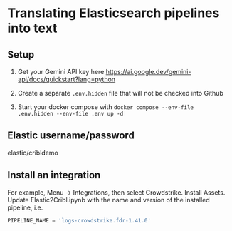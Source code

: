 # Translating Elasticsearch pipelines into text

## Setup
1. Get your Gemini API key here
https://ai.google.dev/gemini-api/docs/quickstart?lang=python

2. Create a separate `.env.hidden` file that will not be checked into Github
3. Start your docker compose with `docker compose --env-file .env.hidden --env-file .env up -d`

## Elastic username/password
elastic/cribldemo

## Install an integration
For example, Menu -> Integrations, then select Crowdstrike. Install Assets. Update Elastic2Cribl.ipynb with the name and version of the installed pipeline, i.e.
```python
PIPELINE_NAME = 'logs-crowdstrike.fdr-1.41.0'
```